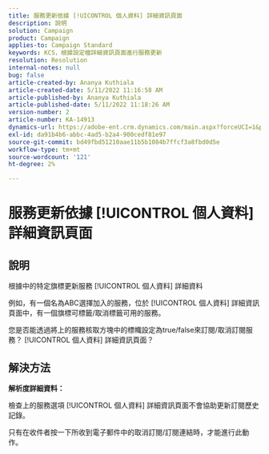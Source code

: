 ```yaml
---
title: 服務更新依據 [!UICONTROL 個人資料] 詳細資訊頁面
description: 說明
solution: Campaign
product: Campaign
applies-to: Campaign Standard
keywords: KCS，根據設定檔詳細資訊頁面進行服務更新
resolution: Resolution
internal-notes: null
bug: false
article-created-by: Ananya Kuthiala
article-created-date: 5/11/2022 11:16:58 AM
article-published-by: Ananya Kuthiala
article-published-date: 5/11/2022 11:18:26 AM
version-number: 2
article-number: KA-14913
dynamics-url: https://adobe-ent.crm.dynamics.com/main.aspx?forceUCI=1&pagetype=entityrecord&etn=knowledgearticle&id=9bbe52db-1bd1-ec11-a7b5-0022480a8e40
exl-id: da91b4b6-abbc-4ad5-b2a4-900cedf81e97
source-git-commit: bd49fbd51210aae11b5b1084b7ffcf3a8fbd0d5e
workflow-type: tm+mt
source-wordcount: '121'
ht-degree: 2%

---
```


# 服務更新依據 [!UICONTROL 個人資料] 詳細資訊頁面

## 說明


根據中的特定旗標更新服務 [!UICONTROL 個人資料] 詳細資料

例如，有一個名為ABC選擇加入的服務，位於 [!UICONTROL 個人資料] 詳細資訊頁面中，有一個旗標可標籤/取消標籤可用的服務。

您是否能透過將上的服務核取方塊中的標幟設定為true/false來訂閱/取消訂閱服務？ [!UICONTROL 個人資料] 詳細資訊頁面？

## 解決方法

<b>解析度詳細資料：</b>

檢查上的服務選項 [!UICONTROL 個人資料] 詳細資訊頁面不會協助更新訂閱歷史記錄。

只有在收件者按一下所收到電子郵件中的取消訂閱/訂閱連結時，才能進行此動作。
